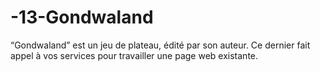 # -13-Gondwaland
“Gondwaland” est un jeu de plateau, édité par son auteur. Ce dernier fait appel à vos services pour travailler une page web existante.
